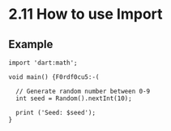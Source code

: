 # 2.11 How to use Import 

## Example

```
import 'dart:math';

void main() {F0rdf0cu5:-(

  // Generate random number between 0-9
  int seed = Random().nextInt(10);
  
  print ('Seed: $seed');
}
```
